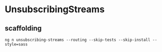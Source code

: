 # UnsubscribingStreams

## scaffolding

```shell
ng n unsubscribing-streams --routing --skip-tests --skip-install --style=sass
```
